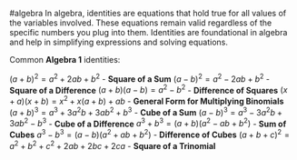#algebra
In algebra, identities are equations that hold true for all values of the variables involved. These equations remain valid regardless of the specific numbers you plug into them. Identities are foundational in algebra and help in simplifying expressions and solving equations. 

Common **Algebra 1** identities:

$(a + b)^2 = a^2 + 2ab + b^2$ - **Square of a Sum**
$(a - b)^2 = a^2 - 2ab + b^2$ - **Square of a Difference**
$(a + b)(a - b) = a^2 - b^2$ - **Difference of Squares**
$(x + a)(x + b) = x^2 + x(a + b) + ab$ - **General Form for Multiplying Binomials**
$(a + b)^3 = a^3 + 3a^2b + 3ab^2 + b^3$ - **Cube of a Sum**
$(a - b)^3 = a^3 - 3a^2b + 3ab^2 - b^3$ - **Cube of a Difference**
$a^3 + b^3 = (a + b)(a^2 - ab + b^2)$ - **Sum of Cubes**
$a^3 - b^3 = (a - b)(a^2 + ab + b^2)$ - **Difference of Cubes**
$(a + b + c)^2 = a^2 + b^2 + c^2 + 2ab + 2bc + 2ca$ - **Square of a Trinomial**



